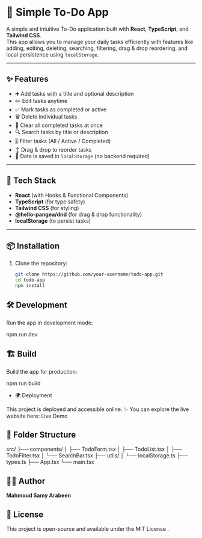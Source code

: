 # 📝 Simple To-Do App

A simple and intuitive To-Do application built with **React**, **TypeScript**, and **Tailwind CSS**.  
This app allows you to manage your daily tasks efficiently with features like adding, editing, deleting, searching, filtering, drag & drop reordering, and local persistence using `localStorage`.

---

## ✨ Features

- ➕ Add tasks with a title and optional description  
- ✏️ Edit tasks anytime  
- ✅ Mark tasks as completed or active  
- 🗑️ Delete individual tasks  
- 🧹 Clear all completed tasks at once  
- 🔍 Search tasks by title or description  
- 🎚️ Filter tasks (All / Active / Completed)  
- ↕️ Drag & drop to reorder tasks  
- 💾 Data is saved in `localStorage` (no backend required)  

---

## 🚀 Tech Stack

- **React** (with Hooks & Functional Components)  
- **TypeScript** (for type safety)  
- **Tailwind CSS** (for styling)  
- **@hello-pangea/dnd** (for drag & drop functionality)  
- **localStorage** (to persist tasks) 

---

## 📦 Installation

1. Clone the repository:
   ```bash
   git clone https://github.com/your-username/todo-app.git
   cd todo-app
   npm install

## 🛠️ Development

Run the app in development mode:

 npm run dev

## 🏗️ Build

Build the app for production:

npm run build

- 🌍 Deployment

This project is deployed and accessible online.
✨ You can explore the live website here: Live Demo

## 📂 Folder Structure

src/
├── components/
│   ├── TodoForm.tsx
│   ├── TodoList.tsx
│   ├── TodoFilter.tsx
│   └── SearchBar.tsx
├── utils/
│   └── localStorage.ts
├── types.ts
├── App.tsx
└── main.tsx

## 👩‍💻 Author

**Mahmoud Samy Arabeen**

## 📜 License

This project is open-source and available under the MIT License
.